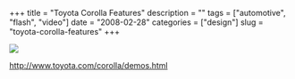 +++
title = "Toyota Corolla Features"
description = ""
tags = ["automotive", "flash", "video"]
date = "2008-02-28"
categories = ["design"]
slug = "toyota-corolla-features"
+++


 

  <div id="screens-thumbs" class="clearfix">
    <div class="txt-center" id="design-submission"><a href="http://www.toyota.com/corolla/demos.html"><img id='bluga-thumbnail-866' class='bluga-thumbnail large' src='/media/bluga/
wt47f27913b685c_0.jpg'/></a></div>  
  </div>   
<p><a href="http://www.toyota.com/corolla/demos.html">http://www.toyota.com/corolla/demos.html</a></p>




